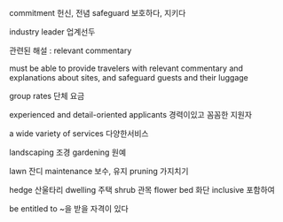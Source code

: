 commitment 헌신, 전념
safeguard 보호하다, 지키다

industry leader 업계선두


관련된 해설 : relevant commentary

must be able to provide travelers with relevant commentary and explanations about sites, and safeguard guests and their luggage


group rates 단체 요금

experienced and detail-oriented applicants
경력이있고 꼼꼼한 지원자


a wide variety of services  다양한서비스

landscaping 조경
gardening 원예

lawn 잔디
maintenance 보수, 유지
pruning 가지치기

hedge 산울타리
dwelling 주택
shrub 관목
flower bed 화단
inclusive 포함하여

be entitled to ~을 받을 자격이 있다

